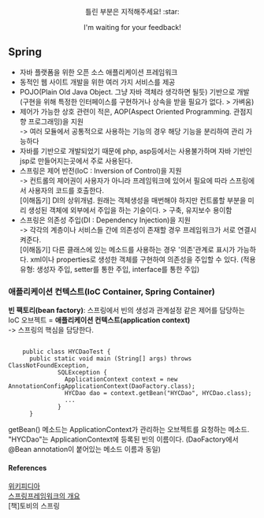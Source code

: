 <p align=center> 틀린 부분은 지적해주세요! :star:  
<p align=center> I'm waiting for your feedback!

## Spring
* 자바 플랫폼을 위한 오픈 소스 애플리케이션 프레임워크  
* 동적인 웹 사이트 개발을 위한 여러 가지 서비스를 제공  
* POJO(Plain Old Java Object. 그냥 자바 객체라 생각하면 될듯) 기반으로 개발  
(구현을 위해 특정한 인터페이스를 구현하거나 상속을 받을 필요가 없다. > 가벼움)  
* 제어가 가능한 상호 관련이 적은, AOP(Aspect Oriented Programming. 관점지향 프로그래밍)을 지원  
-> 여러 모듈에서 공통적으로 사용하는 기능의 경우 해당 기능을 분리하여 관리 가능하다
* 자바를 기반으로 개발되었기 때문에 php, asp등에서는 사용불가하며 자바 기반인 jsp로 만들어지는곳에서 주로 사용된다.  
* 스프링은 제어 반전(IoC : Inversion of Control)을 지원  
-> 컨트롤의 제어권이 사용자가 아니라 프레임워크에 있어서 필요에 따라 스프링에서 사용자의 코드를 호출한다.  
[이해돕기] DI의 상위개념. 원래는 객체생성을 매번해야 하지만 컨트롤할 부분을 미리 생성된 객체에 외부에서 주입을 하는 기술이다. > 구축, 유지보수 용이함  
* 스프링은 의존성 주입(DI : Dependency Injection)을 지원  
-> 각각의 계층이나 서비스들 간에 의존성이 존재할 경우 프레임워크가 서로 연결시켜준다.  
[이해돕기] 다른 클래스에 있는 메소드를 사용하는 경우 '의존'관계로 표시가 가능하다. xml이나 properties로 생성한 객체를 구현하여 의존성을 주입할 수 있다. (적용유형: 생성자 주입, setter를 통한 주입, interface를 통한 주입)  



### 애플리케이션 컨텍스트(IoC Container, Spring Container)  
__빈 팩토리(bean factory)__: 스프링에서 빈의 생성과 관계설정 같은 제어를 담당하는 IoC 오브젝트 = __애플리케이션 컨텍스트(application context)__  
-> 스프링의 핵심을 담당한다.  
<pre><code>
    public class HYCDaoTest {
      public static void main (String[] args) throws ClassNotFoundException,
              SQLException {
                ApplicationContext context = new AnnotationConfigApplicationContext(DaoFactory.class);
                HYCDao dao = context.getBean("HYCDao", HYCDao.class);
                ...
              }
      }</code></pre>  
getBean() 메소드는 ApplicationContext가 관리하는 오브젝트를 요청하는 메소드.  
"HYCDao"는 ApplicationContext에 등록된 빈의 이름이다. (DaoFactory에서 @Bean annotation이 붙어있는 메소드 이름과 동일)  



#### References
[위키피디아](https://ko.wikipedia.org/wiki/%EC%8A%A4%ED%94%84%EB%A7%81_%ED%94%84%EB%A0%88%EC%9E%84%EC%9B%8C%ED%81%AC)  
[스프링프레임워크의 개요](http://blog.naver.com/hipab84/220985891908)  
[책]토비의 스프링  
